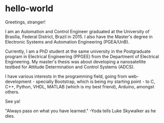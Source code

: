 # hello-world
Greetings, stranger!

I am an Automation and Control Engineer graduated at the University of Brasília, Federal District, Brazil in 2015. I also have the Master's degree in Electronic Systems and Automation Engineering (PGEA/UnB).

Currently, I am a PhD student at the same university in the Postgraduate program in Electrical Engineering (PPGEE) from the Department of Electrical Engineering. My master's thesis was about developing a nanosatellite testbed for Attitude Determination and Control Systems (ADCS).

I have various interests in the programming field, going from web-development - specially Bootstrap, which is being my starting point - to C, C++, Python, VHDL, MATLAB (which is my best friend), Arduino, amongst others.

See ya!

"Always pass on what you have learned."
 -Yoda tells Luke Skywalker as he dies.
